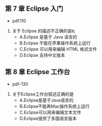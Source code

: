 ## 第 7 章 Eclipse 入门

- pdf.110

1. 关于 Eclipse 的描述不正确的是`B`;
   - A.Eclipse 是基于 Java 语言的
   - B.Eclipse 不能在苹果操作系统上运行
   - C.Eclipse 可以用来编辑 HTML 格式文件
   - D.Eclipse 支持中文版本

## 第 8 章 Eclipse 工作台

- pdf-130

1. 关于Eclipse工作台叙述正确的是` `
   - A.Eclipse是基于Java语言的
   - B.Eclipse不能再Mac操作系统上运行
   - C.Eclipse可以用来编辑文本文件
   - D.Eclipse提供了多国语言版本